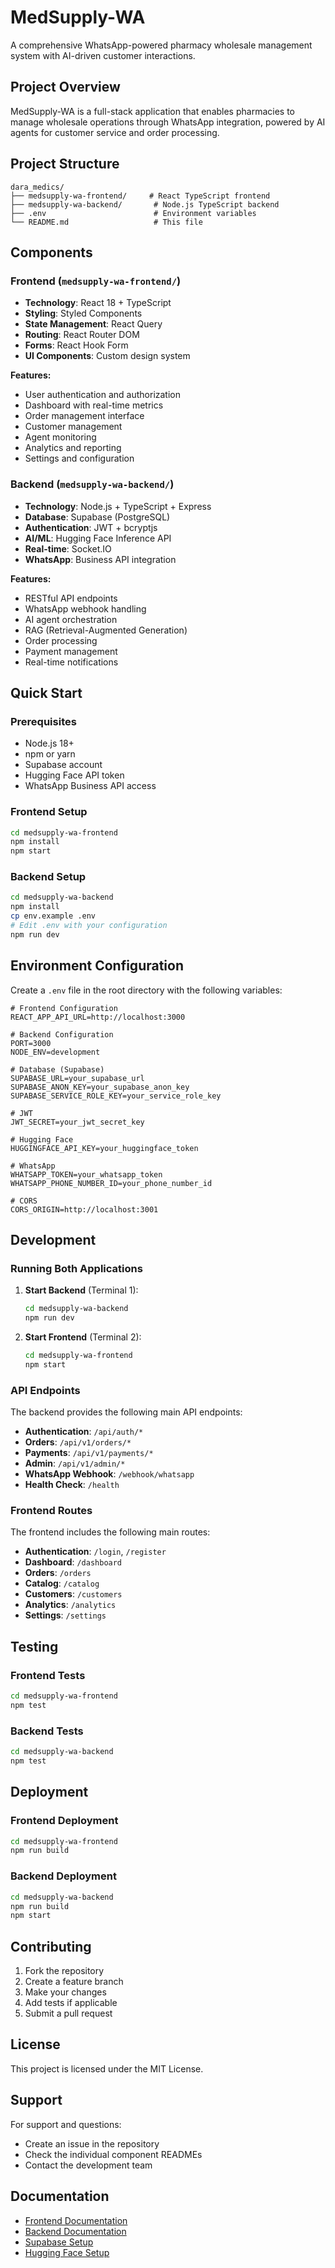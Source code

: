 # MedSupply-WA

A comprehensive WhatsApp-powered pharmacy wholesale management system with AI-driven customer interactions.

## Project Overview

MedSupply-WA is a full-stack application that enables pharmacies to manage wholesale operations through WhatsApp integration, powered by AI agents for customer service and order processing.

## Project Structure

```
dara_medics/
├── medsupply-wa-frontend/     # React TypeScript frontend
├── medsupply-wa-backend/       # Node.js TypeScript backend
├── .env                        # Environment variables
└── README.md                   # This file
```

## Components

### Frontend (`medsupply-wa-frontend/`)
- **Technology**: React 18 + TypeScript
- **Styling**: Styled Components
- **State Management**: React Query
- **Routing**: React Router DOM
- **Forms**: React Hook Form
- **UI Components**: Custom design system

**Features:**
- User authentication and authorization
- Dashboard with real-time metrics
- Order management interface
- Customer management
- Agent monitoring
- Analytics and reporting
- Settings and configuration

### Backend (`medsupply-wa-backend/`)
- **Technology**: Node.js + TypeScript + Express
- **Database**: Supabase (PostgreSQL)
- **Authentication**: JWT + bcryptjs
- **AI/ML**: Hugging Face Inference API
- **Real-time**: Socket.IO
- **WhatsApp**: Business API integration

**Features:**
- RESTful API endpoints
- WhatsApp webhook handling
- AI agent orchestration
- RAG (Retrieval-Augmented Generation)
- Order processing
- Payment management
- Real-time notifications

## Quick Start

### Prerequisites
- Node.js 18+
- npm or yarn
- Supabase account
- Hugging Face API token
- WhatsApp Business API access

### Frontend Setup
```bash
cd medsupply-wa-frontend
npm install
npm start
```

### Backend Setup
```bash
cd medsupply-wa-backend
npm install
cp env.example .env
# Edit .env with your configuration
npm run dev
```

## Environment Configuration

Create a `.env` file in the root directory with the following variables:

```env
# Frontend Configuration
REACT_APP_API_URL=http://localhost:3000

# Backend Configuration
PORT=3000
NODE_ENV=development

# Database (Supabase)
SUPABASE_URL=your_supabase_url
SUPABASE_ANON_KEY=your_supabase_anon_key
SUPABASE_SERVICE_ROLE_KEY=your_service_role_key

# JWT
JWT_SECRET=your_jwt_secret_key

# Hugging Face
HUGGINGFACE_API_KEY=your_huggingface_token

# WhatsApp
WHATSAPP_TOKEN=your_whatsapp_token
WHATSAPP_PHONE_NUMBER_ID=your_phone_number_id

# CORS
CORS_ORIGIN=http://localhost:3001
```

## Development

### Running Both Applications

1. **Start Backend** (Terminal 1):
   ```bash
   cd medsupply-wa-backend
   npm run dev
   ```

2. **Start Frontend** (Terminal 2):
   ```bash
   cd medsupply-wa-frontend
   npm start
   ```

### API Endpoints

The backend provides the following main API endpoints:

- **Authentication**: `/api/auth/*`
- **Orders**: `/api/v1/orders/*`
- **Payments**: `/api/v1/payments/*`
- **Admin**: `/api/v1/admin/*`
- **WhatsApp Webhook**: `/webhook/whatsapp`
- **Health Check**: `/health`

### Frontend Routes

The frontend includes the following main routes:

- **Authentication**: `/login`, `/register`
- **Dashboard**: `/dashboard`
- **Orders**: `/orders`
- **Catalog**: `/catalog`
- **Customers**: `/customers`
- **Analytics**: `/analytics`
- **Settings**: `/settings`

## Testing

### Frontend Tests
```bash
cd medsupply-wa-frontend
npm test
```

### Backend Tests
```bash
cd medsupply-wa-backend
npm test
```

## Deployment

### Frontend Deployment
```bash
cd medsupply-wa-frontend
npm run build
```

### Backend Deployment
```bash
cd medsupply-wa-backend
npm run build
npm start
```

## Contributing

1. Fork the repository
2. Create a feature branch
3. Make your changes
4. Add tests if applicable
5. Submit a pull request

## License

This project is licensed under the MIT License.

## Support

For support and questions:
- Create an issue in the repository
- Check the individual component READMEs
- Contact the development team

## Documentation

- [Frontend Documentation](./medsupply-wa-frontend/README.md)
- [Backend Documentation](./medsupply-wa-backend/README.md)
- [Supabase Setup](./medsupply-wa-backend/SUPABASE_SETUP.md)
- [Hugging Face Setup](./medsupply-wa-backend/HUGGINGFACE_SETUP.md)
